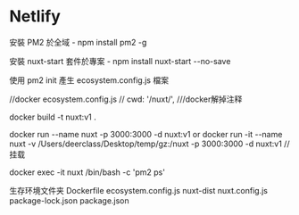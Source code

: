 # Netlify

安裝 PM2 於全域 - npm install pm2 -g

安裝 nuxt-start 套件於專案 - npm install nuxt-start  --no-save

使用 pm2 init 產生 ecosystem.config.js 檔案

//docker 
ecosystem.config.js  // cwd: '/nuxt/',  ///docker解掉注释

docker build -t nuxt:v1 .

docker run --name nuxt -p 3000:3000 -d nuxt:v1
or
docker run  -it --name nuxt -v /Users/deerclass/Desktop/temp/gz:/nuxt -p 3000:3000 -d nuxt:v1  //挂载

docker exec -it nuxt /bin/bash -c 'pm2 ps'

生存环境文件夹
Dockerfile
ecosystem.config.js
nuxt-dist
nuxt.config.js
package-lock.json
package.json